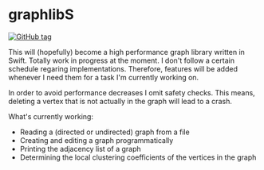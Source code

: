 # graphlibS
[![GitHub tag](https://img.shields.io/github/tag/expressjs/express.svg)](https://github.com/maxkatzmann/graphlibS/)

This will (hopefully) become a high performance graph library written in Swift.
Totally work in progress at the moment. I don't follow a certain schedule
regaring implementations. Therefore, features will be added whenever I need them
for a task I'm currently working on.

In order to avoid performance decreases I omit safety checks. This means,
deleting a vertex that is not actually in the graph will lead to a crash.

What's currently working:
* Reading a (directed or undirected) graph from a file
* Creating and editing a graph programmatically
* Printing the adjacency list of a graph
* Determining the local clustering coefficients of the vertices in the graph
